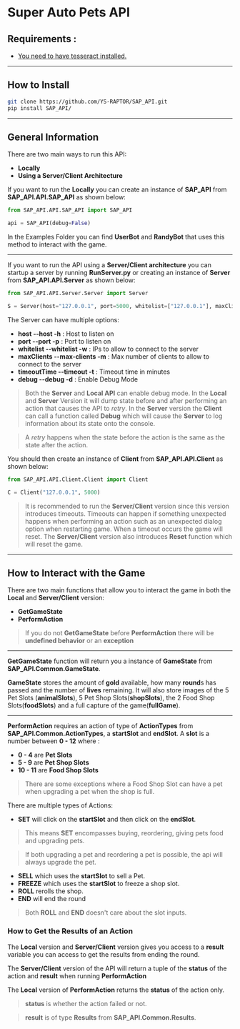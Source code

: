 # Super Auto Pets API

## **Requirements :**
* [You need to have tesseract installed.](https://tesseract-ocr.github.io/tessdoc/Installation.html "Learn how to install tesseract here")
---
## **How to Install**
~~~bash
git clone https://github.com/YS-RAPTOR/SAP_API.git
pip install SAP_API/
~~~

---
## **General Information**

There are two main ways to run this API:
* **Locally**
* **Using a Server/Client Architecture**

If you want to run the **Locally** you can create an instance of **SAP_API** from **SAP_API.API.SAP_API** as shown below:

~~~python
from SAP_API.API.SAP_API import SAP_API

api = SAP_API(debug=False)
~~~

In the Examples Folder you can find **UserBot** and **RandyBot** that uses this method to interact with the game.

---

If you want to run the API using a **Server/Client architecture** you can startup a server by running **RunServer.py** or creating an instance of **Server** from **SAP_API.API.Server** as shown below:

~~~python
from SAP_API.API.Server.Server import Server

S = Server(host="127.0.0.1", port=5000, whitelist=["127.0.0.1"], maxClients=10, timeoutTime=5, debug=False)
~~~

The Server can have multiple options:
* **host --host -h** : Host to listen on
* **port --port -p** : Port to listen on
* **whitelist --whitelist -w** : IPs to allow to connect to the server
* **maxClients --max-clients -m** : Max number of clients to allow to connect to the server
* **timeoutTime --timeout -t** : Timeout time in minutes
* **debug --debug -d** : Enable Debug Mode

> Both the **Server** and **Local API** can enable debug mode. In the **Local** and **Server** Version it will dump state before and after performing an action that causes the API to _retry_. In the **Server** version the **Client** can call a function called **Debug** which will cause the **Server** to log information about its state onto the console.

> A _retry_ happens when the state before the action is the same as the state after the action.

You should then create an instance of **Client** from **SAP_API.API.Client** as shown below:
~~~python
from SAP_API.API.Client.Client import Client

C = Client("127.0.0.1", 5000)
~~~

> It is recommended to run the **Server/Client** version since this version introduces timeouts. Timeouts can happen if something unexpected happens when performing an action such as an unexpected dialog option when restarting game. When a timeout occurs the game will reset. The **Server/Client** version also introduces **Reset** function which will reset the game.

---

## **How to Interact with the Game**

There are two main functions that allow you to interact the game in both the **Local** and **Server/Client** version:
* **GetGameState**
* **PerformAction**

> If you do not **GetGameState** before **PerformAction** there will be **undefined behavior** or an **exception**

---

**GetGameState** function will return you a instance of **GameState** from **SAP_API.Common.GameState**.

**GameState** stores the amount of **gold** available, how many **round**s has passed and the number of **lives** remaining. It will also store images of the 5 Pet Slots (**animalSlots**), 5 Pet Shop Slots(**shopSlots**), the 2 Food Shop Slots(**foodSlots**) and a full capture of the game(**fullGame**).

---

**PerformAction** requires an action of type of **ActionTypes** from **SAP_API.Common.ActionTypes**, a **startSlot** and **endSlot**. A **slot** is a number between **0 - 12** where :
* **0 - 4** are **Pet Slots**
* **5 - 9** are **Pet Shop Slots**
* **10 - 11** are **Food Shop Slots**

> There are some exceptions where a Food Shop Slot can have a pet when upgrading a pet when the shop is full.

There are multiple types of Actions:
* **SET** will click on the **startSlot** and then click on the **endSlot**.
> This means **SET** encompasses buying, reordering, giving pets food and upgrading pets.

> If both upgrading a pet and reordering a pet is possible, the api will always upgrade the pet.
* **SELL** which uses the **startSlot** to sell a Pet.
* **FREEZE** which uses the **startSlot** to freeze a shop slot.
* **ROLL** rerolls the shop.
* **END** will end the round
> Both **ROLL** and **END** doesn't care about the slot inputs.

### **How to Get the Results of an Action**

The **Local** version and **Server/Client** version gives you access to a **result** variable you can access to get the results from ending the round.

The **Server/Client** version of the API will return a tuple of the **status** of the action and **result** when running **PerformAction**

The **Local** version of **PerformAction** returns the **status** of the action only.

> **status** is whether the action failed or not. 

> **result** is of type **Results** from **SAP_API.Common.Results**.